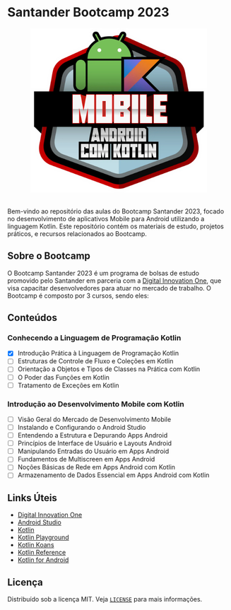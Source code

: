 # Santander Bootcamp 2023

<div align="center">
  <img src="assets\img-mobile-kotlin.png" alt="Santander Bootcamp 2023" width="400">
</div>

<br>

Bem-vindo ao repositório das aulas do Bootcamp Santander 2023, focado no desenvolvimento de aplicativos Mobile para Android utilizando a linguagem Kotlin. Este repositório contém os materiais de estudo, projetos práticos, e recursos relacionados ao Bootcamp.

## Sobre o Bootcamp

O Bootcamp Santander 2023 é um programa de bolsas de estudo promovido pelo Santander em parceria com a [Digital Innovation One](https://www.dio.me/), que visa capacitar desenvolvedores para atuar no mercado de trabalho. O Bootcamp é composto por 3 cursos, sendo eles:

## Conteúdos

### Conhecendo a Linguagem de Programação Kotlin

- [x] Introdução Prática à Linguagem de Programação Kotlin
- [ ] Estruturas de Controle de Fluxo e Coleções em Kotlin
- [ ] Orientação a Objetos e Tipos de Classes na Prática com Kotlin
- [ ] O Poder das Funções em Kotlin
- [ ] Tratamento de Exceções em Kotlin

### Introdução ao Desenvolvimento Mobile com Kotlin

- [ ] Visão Geral do Mercado de Desenvolvimento Mobile
- [ ] Instalando e Configurando o Android Studio
- [ ] Entendendo a Estrutura e Depurando Apps Android
- [ ] Princípios de Interface de Usuário e Layouts Android
- [ ] Manipulando Entradas do Usuário em Apps Android
- [ ] Fundamentos de Multiscreen em Apps Android
- [ ] Noções Básicas de Rede em Apps Android com Kotlin
- [ ] Armazenamento de Dados Essencial em Apps Android com Kotlin

## Links Úteis

- [Digital Innovation One](https://www.dio.me/)
- [Android Studio](https://developer.android.com/studio)
- [Kotlin](https://kotlinlang.org/)
- [Kotlin Playground](https://play.kotlinlang.org/)
- [Kotlin Koans](https://play.kotlinlang.org/koans/overview)
- [Kotlin Reference](https://kotlinlang.org/docs/reference/)
- [Kotlin for Android](https://developer.android.com/kotlin)

## Licença

Distribuído sob a licença MIT. Veja [`LICENSE`](./LICENSE) para mais informações.
